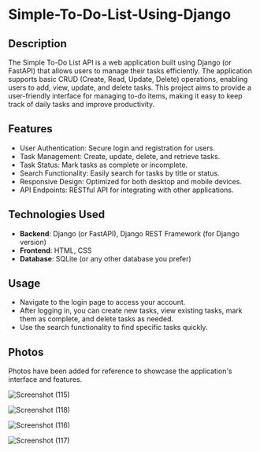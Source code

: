 # Simple-To-Do-List-Using-Django
## Description

The Simple To-Do List API is a web application built using Django (or FastAPI) that allows users to manage their tasks efficiently. The application supports basic CRUD (Create, Read, Update, Delete) operations, enabling users to add, view, update, and delete tasks. This project aims to provide a user-friendly interface for managing to-do items, making it easy to keep track of daily tasks and improve productivity.

## Features

- User Authentication: Secure login and registration for users.
- Task Management: Create, update, delete, and retrieve tasks.
- Task Status: Mark tasks as complete or incomplete.
- Search Functionality: Easily search for tasks by title or status.
- Responsive Design: Optimized for both desktop and mobile devices.
- API Endpoints: RESTful API for integrating with other applications.


## Technologies Used

- **Backend**: Django (or FastAPI), Django REST Framework (for Django version)
- **Frontend**: HTML, CSS
- **Database**: SQLite (or any other database you prefer)

## Usage

- Navigate to the login page to access your account.
- After logging in, you can create new tasks, view existing tasks, mark them as complete, and delete tasks as needed.
- Use the search functionality to find specific tasks quickly.

## Photos

Photos have been added for reference to showcase the application's interface and features.

![Screenshot (115)](https://github.com/user-attachments/assets/d71db143-1e00-41e3-a3ae-72c94ac692be)

![Screenshot (118)](https://github.com/user-attachments/assets/3581ff97-5b73-44aa-b484-f36225399698)

![Screenshot (116)](https://github.com/user-attachments/assets/47262acb-adb1-46dc-acd0-77e3a0705aab)

![Screenshot (117)](https://github.com/user-attachments/assets/3b231f76-3fd0-4eba-81c4-19ee15bb890c)
